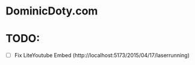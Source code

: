 # DominicDoty.com

# TODO:
- [ ] Fix LiteYoutube Embed (http://localhost:5173/2015/04/17/laserrunning)

